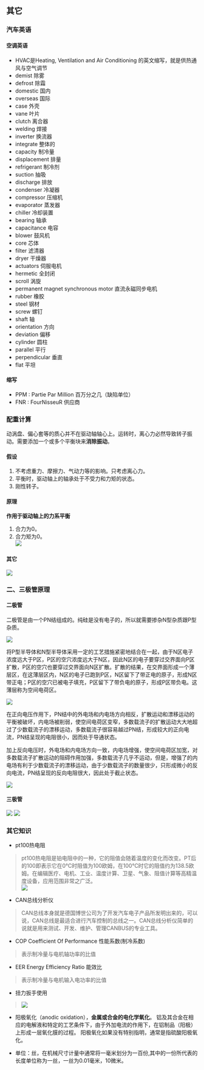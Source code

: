 ## 其它
### 汽车英语
#### 空调英语
- HVAC是Heating, Ventilation and Air Conditioning 的英文缩写，就是供热通风与空气调节
- demist 除雾
- defrost 除霜
- domestic 国内
- overseas 国际
- case 外壳
- vane 叶片
- clutch 离合器
- welding 焊接
- inverter 换流器
- integrate 整体的
- capacity 制冷量
- displacement 排量
- refrigerant 制冷剂
- suction 抽吸
- discharge 排放
- condenser 冷凝器
- compressor 压缩机
- evaporator 蒸发器
- chiller 冷却装置
- bearing 轴承
- capacitance 电容
- blower 鼓风机
- core 芯体
- filter 滤清器
- dryer 干燥器
- actuators 伺服电机
- hermetic 全封闭
- scroll 涡旋
- permanent magnet synchronous motor 直流永磁同步电机
- rubber 橡胶
- steel 钢材
- screw 螺钉
- shaft 轴
- orientation 方向
- deviation 偏移
- cylinder 圆柱
- parallel 平行
- perpendicular 垂直
- flat 平坦

#### 缩写
- PPM : 	Partie Par Million 百万分之几（缺陷单位）
- FNR :	FourNisseuR   供应商

### 配重计算
动涡盘、偏心套等的质心并不在驱动轴轴心上。运转时，离心力必然导致转子振动。需要添加一个或多个平衡块来**消除振动**。
#### 假设
1. 不考虑重力、摩擦力、气动力等的影响。只考虑离心力。
2. 平衡时，驱动轴上的轴承处于不受力和力矩的状态。
3. 刚性转子。   

#### 原理
**作用于驱动轴上的力系平衡**
1. 合力为0。
2. 合力矩为0。  
![](https://ddns.smpi.top:10000/md_attachments/Pasted%20image%2020220331141909.png)

#### 其它
![](https://ddns.smpi.top:10000/md_attachments/Pasted%20image%2020220322162806.png)

### 二、三极管原理
#### 二极管
二极管是由一个PN结组成的。纯硅是没有电子的，所以就需要掺杂N型杂质跟P型杂质。

![](https://ddns.smpi.top:10000/md_attachments/Pasted%20image%2020220419095633.png)

将P型半导体和N型半导体采用一定的工艺措施紧密地结合在一起，由于N区电子浓度远大于P区，P区的空穴浓度远大于N区，因此N区的电子要穿过交界面向P区扩散，P区的空穴也要穿过交界面向N区扩散。扩散的结果，在交界面形成一个薄层区，在这薄层区内，N区的电子已跑到P区，N区留下了带正电的原子，形成N区带正电；P区的空穴已被电子填充，P区留下了带负电的原子，形成P区带负电。这薄层称为空间电荷区。

![](https://ddns.smpi.top:10000/md_attachments/Pasted%20image%2020220419100231.png)

在正向电压作用下，PN结中的外电场和内电场方向相反，扩散运动和漂移运动的平衡被破坏，内电场被削弱，使空间电荷区变窄，多数载流子的扩散运动大大地超过了少数载流子的漂移运动，多数载流子很容易越过PN结，形成较大的正向电流，PN结呈现的电阻很小，因而处于导通状态。

加上反向电压时，外电场和内电场方向一致，内电场增强，使空间电荷区加宽，对多数载流子扩散运动的阻碍作用加强，多数载流子几乎不运动，但是，增强了的内电场有利于少数载流子的漂移运动，由于少数载流子的数量很少，只形成微小的反向电流，PN结呈现的反向电阻很大，因此处于截止状态。

![](https://ddns.smpi.top:10000/md_attachments/Pasted%20image%2020220419100316.png)

#### 三极管
![](https://ddns.smpi.top:10000/md_attachments/Pasted%20image%2020220419101107.png)
![](https://ddns.smpi.top:10000/md_attachments/Pasted%20image%2020220419101236.png)

### 其它知识
- pt100热电阻
> pt100热电阻是铂电阻中的一种，它的阻值会随着温度的变化而改变。PT后的100即表示它在0℃时阻值为100欧姆，在100℃时它的阻值约为138.5欧姆。在编辑医疗、电机、工业、温度计算、卫星、气象、阻值计算等高精温度设备，应用范围非常之广泛。  
> ![](https://ddns.smpi.top:10000/md_attachments/Pasted%20image%2020220329160238.png)

- CAN总线分析仪
> CAN总线本身就是德国博世公司为了开发汽车电子产品所发明出来的，可以说，CAN总线是最适合进行汽车控制的总线之一。CAN总线分析仪简单的说就是用来测试、开发、维护、管理CANBUS的专业工具。

- COP Coefficient Of Performance 性能系数(制冷系数)
> 表示制冷量与电机轴功率的比值

- EER Energy Efficiency Ratio 能效比
> 表示制冷量与电机输入电功率的比值

- 扭力扳手使用
> ![](https://ddns.smpi.top:10000/md_attachments/Pasted%20image%2020220328154514.png)

- 阳极氧化（anodic oxidation），**金属或合金的电化学氧化**。 铝及其合金在相应的电解液和特定的工艺条件下，由于外加电流的作用下，在铝制品（阳极）上形成一层氧化膜的过程。 阳极氧化如果没有特别指明，通常是指硫酸阳极氧化。

- 单位：丝，在机械尺寸计量中通常将一毫米划分为一百份,其中的一份所代表的长度单位称为一丝，一丝为0.01毫米，10微米。
